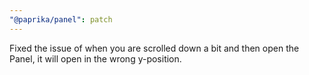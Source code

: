 ```yaml
---
"@paprika/panel": patch
---
```


Fixed the issue of when you are scrolled down a bit and then open the Panel, it will open in the wrong y-position.
